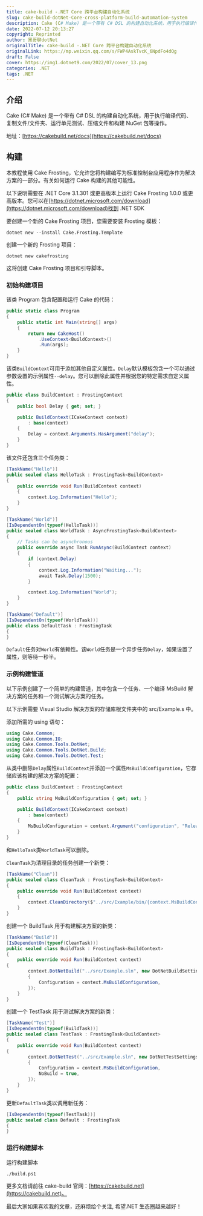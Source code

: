 ```yaml
---
title: cake-build -.NET Core 跨平台构建自动化系统
slug: cake-build-dotNet-Core-cross-platform-build-automation-system
description: Cake (C# Make) 是一个带有 C# DSL 的构建自动化系统，用于执行编译代码、复制文件/文件夹、运行单元测试、压缩文件和构建 NuGet 包等操作。
date: 2022-07-12 20:13:27
copyright: Reprinted
author: 黑哥聊dotNet
originalTitle: cake-build -.NET Core 跨平台构建自动化系统
originalLink: https://mp.weixin.qq.com/s/FWP4AskTvcK_6NpdFo4dQg
draft: False
cover: https://img1.dotnet9.com/2022/07/cover_13.png
categories: .NET
tags: .NET
---
```


## 介绍

Cake (C# Make) 是一个带有 C# DSL 的构建自动化系统，用于执行编译代码、复制文件/文件夹、运行单元测试、压缩文件和构建 NuGet 包等操作。

地址：[https://cakebuild.net/docs](https://cakebuild.net/docs)

## 构建

本教程使用 Cake Frosting，它允许您将构建编写为标准控制台应用程序作为解决方案的一部分。有关如何运行 Cake 构建的其他可能性。

以下说明需要在 .NET Core 3.1.301 或更高版本上运行 Cake Frosting 1.0.0 或更高版本。您可以在[https://dotnet.microsoft.com/download](https://dotnet.microsoft.com/download)找到 .NET SDK

要创建一个新的 Cake Frosting 项目，您需要安装 Frosting 模板：

```shell
dotnet new --install Cake.Frosting.Template
```

创建一个新的 Frosting 项目：

```shell
dotnet new cakefrosting
```

这将创建 Cake Frosting 项目和引导脚本。

### 初始构建项目

该类 Program 包含配置和运行 Cake 的代码：

```csharp
public static class Program
{
    public static int Main(string[] args)
    {
        return new CakeHost()
            .UseContext<BuildContext>()
            .Run(args);
    }
}
```

该类`BuildContext`可用于添加其他自定义属性。`Delay`默认模板包含一个可以通过参数设置的示例属性`--delay`。您可以删除此属性并根据您的特定需求自定义属性。

```csharp
public class BuildContext : FrostingContext
{
    public bool Delay { get; set; }

    public BuildContext(ICakeContext context)
        : base(context)
    {
        Delay = context.Arguments.HasArgument("delay");
    }
}
```

该文件还包含三个任务类：

```csharp
[TaskName("Hello")]
public sealed class HelloTask : FrostingTask<BuildContext>
{
    public override void Run(BuildContext context)
    {
        context.Log.Information("Hello");
    }
}

[TaskName("World")]
[IsDependentOn(typeof(HelloTask))]
public sealed class WorldTask : AsyncFrostingTask<BuildContext>
{
    // Tasks can be asynchronous
    public override async Task RunAsync(BuildContext context)
    {
        if (context.Delay)
        {
            context.Log.Information("Waiting...");
            await Task.Delay(1500);
        }

        context.Log.Information("World");
    }
}

[TaskName("Default")]
[IsDependentOn(typeof(WorldTask))]
public class DefaultTask : FrostingTask
{
}
```

`Default`任务对`World`有依赖性。该`World`任务是一个异步任务`Delay`，如果设置了属性，则等待一秒半。

### 示例构建管道

以下示例创建了一个简单的构建管道，其中包含一个任务、一个编译 MsBuild 解决方案的任务和一个测试解决方案的任务。

以下示例需要 Visual Studio 解决方案的存储库根文件夹中的 src/Example.s 中。

添加所需的 using 语句：

```csharp
using Cake.Common;
using Cake.Common.IO;
using Cake.Common.Tools.DotNet;
using Cake.Common.Tools.DotNet.Build;
using Cake.Common.Tools.DotNet.Test;
```

从类中删除`Delay`属性`BuildContext`并添加一个属性`MsBuildConfiguration`，它存储应该构建的解决方案的配置：

```csharp
public class BuildContext : FrostingContext
{
    public string MsBuildConfiguration { get; set; }

    public BuildContext(ICakeContext context)
        : base(context)
    {
        MsBuildConfiguration = context.Argument("configuration", "Release");
    }
}
```

和`HelloTask`类`WorldTask`可以删除。

`CleanTask`为清理目录的任务创建一个新类：

```csharp
[TaskName("Clean")]
public sealed class CleanTask : FrostingTask<BuildContext>
{
    public override void Run(BuildContext context)
    {
        context.CleanDirectory($"../src/Example/bin/{context.MsBuildConfiguration}");
    }
}
```

创建一个 BuildTask 用于构建解决方案的新类：

```csharp
[TaskName("Build")]
[IsDependentOn(typeof(CleanTask))]
public sealed class BuildTask : FrostingTask<BuildContext>
{
    public override void Run(BuildContext context)
{
        context.DotNetBuild("../src/Example.sln", new DotNetBuildSettings
        {
            Configuration = context.MsBuildConfiguration,
        });
    }
}
```

创建一个 TestTask 用于测试解决方案的新类：

```csharp
[TaskName("Test")]
[IsDependentOn(typeof(BuildTask))]
public sealed class TestTask : FrostingTask<BuildContext>
{
    public override void Run(BuildContext context)
{
        context.DotNetTest("../src/Example.sln", new DotNetTestSettings
        {
            Configuration = context.MsBuildConfiguration,
            NoBuild = true,
        });
    }
}
```

更新`DefaultTask`类以调用新任务：

```csharp
[IsDependentOn(typeof(TestTask))]
public sealed class Default : FrostingTask
{
}
```

### 运行构建脚本

运行构建脚本

```shell
./build.ps1
```

更多文档请前往 cake-build 官网：[https://cakebuild.net](https://cakebuild.net)。

最后大家如果喜欢我的文章，还麻烦给个关注, 希望.NET 生态圈越来越好！
